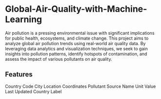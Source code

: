 # Global-Air-Quality-with-Machine-Learning

Air pollution is a pressing environmental issue with significant implications for public health, ecosystems, and climate change. This project aims to analyze global air pollution trends using real-world air quality data. By leveraging data analytics and visualization techniques, we seek to gain insights into pollution patterns, identify hotspots of contamination, and assess the impact of various pollutants on air quality.


## Features

Country Code 
City
Location
Coordinates 
Pollutant 
Source Name 
Unit
Value
Last Updated
Country Label



